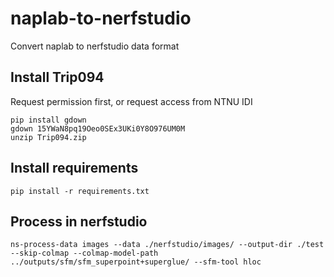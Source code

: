 # naplab-to-nerfstudio
Convert naplab to nerfstudio data format

## Install Trip094
Request permission first, or request access from NTNU IDI
```
pip install gdown
gdown 15YWaN8pq19Oeo0SEx3UKi0Y8O976UM0M
unzip Trip094.zip
```

## Install requirements
```
pip install -r requirements.txt
```

## Process in nerfstudio
```
ns-process-data images --data ./nerfstudio/images/ --output-dir ./test --skip-colmap --colmap-model-path ../outputs/sfm/sfm_superpoint+superglue/ --sfm-tool hloc
```
